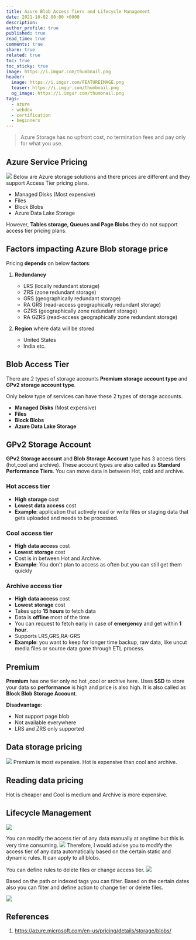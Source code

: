 ```yaml
---
title: Azure Blob Access Tiers and Lifecycle Management
date: 2021-10-02 00:00 +0000
description:
author_profile: true
published: true
read_time: true
comments: true
share: true
related: true
toc: true
toc_sticky: true
image: https://i.imgur.com/thumbnail.png
header:
  image: https://i.imgur.com/FEATUREIMAGE.png
  teaser: https://i.imgur.com/thumbnail.png
  og_image: https://i.imgur.com/thumbnail.png
tags:
  - azure
  - webdev
  - certification
  - beginners
---
```

> Azure Storage has no upfront cost, no termination fees and pay only for what you use. 

## Azure Service Pricing

![](https://imgur.com/q1d8jqJ.png)
Below are Azure storage solutions and there prices are different and they support Access Tier pricing plans.

- Managed Disks (Most expensive)
- Files
- Block Blobs
- Azure Data Lake Storage

However, **Tables storage, Queues and Page Blobs** they do not support access tier pricing plans.

## Factors impacting Azure Blob storage price

Pricing **depends** on below **factors**:

1. **Redundancy**

   - LRS (locally redundant storage)
   - ZRS (zone redundant storage)
   - GRS (geographically redundant storage)
   - RA GRS (read-access geographically redundant storage)
   - GZRS (geographically zone redundant storage)
   - RA GZRS (read-access geographically zone redundant storage)

2. **Region** where data will be stored
   - United States
   - India etc.

## Blob Access Tier

There are 2 types of storage accounts **Premium storage account type** and **GPv2 storage account type**.

Only below type of services can have these 2 types of storage accounts.

- **Managed Disks** (Most expensive)
- **Files**
- **Block Blobs**
- **Azure Data Lake Storage**

## GPv2 Storage Account

**GPv2 Storage account** and **Blob Storage Account** type has 3 access tiers (hot,cool and archive). These account types are also called as **Standard Performance Tiers**. You can move data in between Hot, cold and archive.

### Hot access tier

- **High** **storage** cost
- **Lowest** **data access** cost
- **Example**: application that actively read or write files or staging data that gets uploaded and needs to be processed.

### Cool access tier

- **High** **data access** cost
- **Lowest** **storage** cost
- Cost is in between Hot and Archive.
- **Example**: You don't plan to access as often but you can still get them quickly

### Archive access tier

- **High** **data access** cost
- **Lowest** **storage** cost
- Takes upto **15 hours** to fetch data
- Data is **offline** most of the time
- You can request to fetch early in case of **emergency** and get within **1 hour**.
- Supports LRS,GRS,RA-GRS
- **Example**: you want to keep for longer time backup, raw data, like uncut media files or source data gone through ETL process.

## Premium

**Premium** has one tier only no hot ,cool or archive here. Uses **SSD** to store your data so **performance** is high and price is also high. It is also called as **Block Blob Storage Account**.

**Disadvantage**:

- Not support page blob
- Not available everywhere
- LRS and ZRS only supported

## Data storage pricing

![](https://imgur.com/rFFDCSg.png)
Premium is most expensive.
Hot is expensive than cool and archive.

## Reading data pricing

Hot is cheaper and Cool is medium and Archive is more expensive.

## Lifecycle Management

![](https://imgur.com/Eh8UwYh.png)

You can modify the access tier of any data manually at anytime but this is very time consuming.
![](https://imgur.com/wqip57j.png)
Therefore, I would advise you to modify the access tier of any data automatically based on the certain static and dynamic rules. It can apply to all blobs.

You can define rules to delete files or change access tier.
![](https://imgur.com/PxLGpWn.png)

Based on the path or indexed tags you can filter. Based on the certain dates also you can filter and define action to change tier or delete files.

![](https://imgur.com/OZx80O5.png)

## References

1. https://azure.microsoft.com/en-us/pricing/details/storage/blobs/
